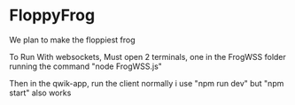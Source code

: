 # FloppyFrog

We plan to make the floppiest frog


To Run With websockets, Must open 2 terminals, one in the FrogWSS folder running the command "node FrogWSS.js"

Then in the qwik-app, run the client normally i use "npm run dev" but "npm start" also works